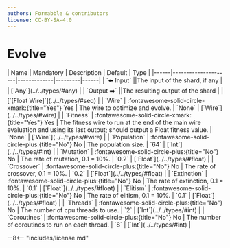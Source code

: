 ```yaml
---
authors: Formabble & contributors
license: CC-BY-SA-4.0
---
```



# Evolve

<div class="sh-parameters" markdown="1">
| Name | Mandatory | Description | Default | Type |
|------|---------------------|-------------|---------|------|
| `⬅️ Input` ||The input of the shard, if any | | [`Any`](../../types/#any) |
| `Output ➡️` ||The resulting output of the shard | | [`[Float Wire]`](../../types/#seq) |
| `Wire` | :fontawesome-solid-circle-xmark:{title="Yes"} Yes  | The wire to optimize and evolve. | `None` | [`Wire`](../../types/#wire) |
| `Fitness` | :fontawesome-solid-circle-xmark:{title="Yes"} Yes  | The fitness wire to run at the end of the main wire evaluation and using its last output; should output a Float fitness value. | `None` | [`Wire`](../../types/#wire) |
| `Population` | :fontawesome-solid-circle-plus:{title="No"} No  | The population size. | `64` | [`Int`](../../types/#int) |
| `Mutation` | :fontawesome-solid-circle-plus:{title="No"} No  | The rate of mutation, 0.1 = 10%. | `0.2` | [`Float`](../../types/#float) |
| `Crossover` | :fontawesome-solid-circle-plus:{title="No"} No  | The rate of crossover, 0.1 = 10%. | `0.2` | [`Float`](../../types/#float) |
| `Extinction` | :fontawesome-solid-circle-plus:{title="No"} No  | The rate of extinction, 0.1 = 10%. | `0.1` | [`Float`](../../types/#float) |
| `Elitism` | :fontawesome-solid-circle-plus:{title="No"} No  | The rate of elitism, 0.1 = 10%. | `0.1` | [`Float`](../../types/#float) |
| `Threads` | :fontawesome-solid-circle-plus:{title="No"} No  | The number of cpu threads to use. | `2` | [`Int`](../../types/#int) |
| `Coroutines` | :fontawesome-solid-circle-plus:{title="No"} No  | The number of coroutines to run on each thread. | `8` | [`Int`](../../types/#int) |

</div>



--8<-- "includes/license.md"

